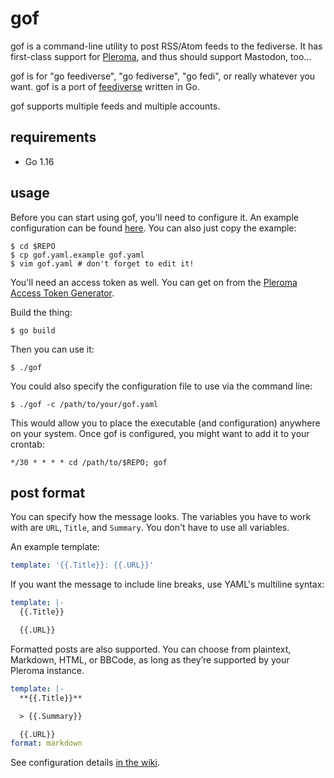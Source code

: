 # gof

gof is a command-line utility to post RSS/Atom feeds to the fediverse.
It has first-class support for [Pleroma][Pleroma], and thus should
support Mastodon, too...

gof is for "go feediverse", "go fediverse", "go fedi", or really
whatever you want. gof is a port of [feediverse][feediverse] written in
Go.

gof supports multiple feeds and multiple accounts.

[Pleroma]: https://pleroma.social
[feediverse]: https://github.com/edsu/feediverse

## requirements

* Go 1.16

## usage

Before you can start using gof, you'll need to configure it. An example
configuration can be found [here][config-blob]. You can also just copy
the example:

```
$ cd $REPO
$ cp gof.yaml.example gof.yaml
$ vim gof.yaml # don't forget to edit it!
```

You'll need an access token as well. You can get on from the [Pleroma
Access Token Generator][pleroma-access-token].

[pleroma-access-token]:https://tools.splat.soy/pleroma-access-token/

Build the thing:

```
$ go build
```

Then you can use it:

```
$ ./gof
```

You could also specify the configuration file to use via the command
line:

```
$ ./gof -c /path/to/your/gof.yaml
```

This would allow you to place the executable (and configuration)
anywhere on your system.
Once gof is configured, you might want to add it to your crontab:

```
*/30 * * * * cd /path/to/$REPO; gof
```

[config-blob]:https://github.com/prplecake/gof/blob/master/gof.yaml.example

## post format

You can specify how the message looks. The variables you have to work
with are `URL`, `Title`, and `Summary`. You don't have to use all
variables.

An example template:

```yaml
template: '{{.Title}}: {{.URL}}'
```

If you want the message to include line breaks, use YAML's multiline
syntax:

```yaml
template: |-
  {{.Title}}

  {{.URL}}
```

Formatted posts are also supported. You can choose from plaintext,
Markdown, HTML, or BBCode, as long as they’re supported by your Pleroma
instance.

```yaml
template: |-
  **{{.Title}}**

  > {{.Summary}}

  {{.URL}}
format: markdown
```

See configuration details [in the wiki][wiki-formatting].

[wiki-formatting]:https://github.com/prplecake/gof/wiki/Configuration#format
